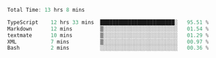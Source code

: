 <!--START_SECTION:waka-->

```typescript
Total Time: 13 hrs 8 mins

TypeScript    12 hrs 33 mins  ████████████████████████░   95.51 %
Markdown      12 mins         ▒░░░░░░░░░░░░░░░░░░░░░░░░   01.54 %
textmate      10 mins         ▒░░░░░░░░░░░░░░░░░░░░░░░░   01.29 %
XML           7 mins          ▒░░░░░░░░░░░░░░░░░░░░░░░░   00.97 %
Bash          2 mins          ░░░░░░░░░░░░░░░░░░░░░░░░░   00.36 %
```

<!--END_SECTION:waka-->
